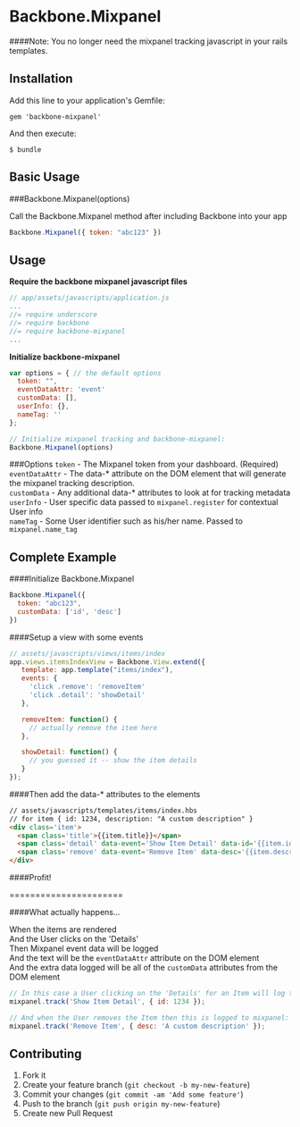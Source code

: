# Backbone.Mixpanel

####Note: You no longer need the mixpanel tracking javascript in your rails templates.

## Installation

Add this line to your application's Gemfile:

    gem 'backbone-mixpanel'

And then execute:

    $ bundle

## Basic Usage

###Backbone.Mixpanel(options)

Call the Backbone.Mixpanel method after including Backbone into your app

```javascript
Backbone.Mixpanel({ token: "abc123" })
```

## Usage

**Require the backbone mixpanel javascript files**

```javascript
// app/assets/javascripts/application.js
...
//= require underscore
//= require backbone
//= require backbone-mixpanel
...
```

**Initialize backbone-mixpanel**

```javascript
var options = { // the default options
  token: "",
  eventDataAttr: 'event'
  customData: [],
  userInfo: {},
  nameTag: ''
};

// Initialize mixpanel tracking and backbone-mixpanel:
Backbone.Mixpanel(options)
```

###Options
`token` - The Mixpanel token from your dashboard. (Required)  
`eventDataAttr` - The data-* attribute on the DOM element that will generate the mixpanel tracking description.  
`customData` - Any additional data-* attributes to look at for tracking metadata  
`userInfo` - User specific data passed to `mixpanel.register` for contextual User info  
`nameTag` - Some User identifier such as his/her name. Passed to `mixpanel.name_tag`  


## Complete Example

####Initialize Backbone.Mixpanel

```javascript
Backbone.Mixpanel({
  token: "abc123",
  customData: ['id', 'desc']
})

```

####Setup a view with some events

```javascript
// assets/javascripts/views/items/index
app.views.itemsIndexView = Backbone.View.extend({
   template: app.template("items/index"),
   events: {
     'click .remove': 'removeItem'
     'click .detail': 'showDetail'
   },

   removeItem: function() {
     // actually remove the item here
   },

   showDetail: function() {
     // you guessed it -- show the item details
   }
});
```

####Then add the data-* attributes to the elements

```html
// assets/javascripts/templates/items/index.hbs
// for item { id: 1234, description: "A custom description" }
<div class='item'>
  <span class='title'>{{item.title}}</span>
  <span class='detail' data-event='Show Item Detail' data-id='{{item.id}}'>Details</span>
  <span class='remove' data-event='Remove Item' data-desc='{{item.description}}'>Remove</span>
</div>
```

####Profit!

======================

####What actually happens...

When the items are rendered  
And the User clicks on the 'Details'  
Then Mixpanel event data will be logged  
And the text will be the `eventDataAttr` attribute on the DOM element  
And the extra data logged will be all of the `customData` attributes from the DOM element  

```javascript
// In this case a User clicking on the 'Details' for an Item will log this mixpanel action:
mixpanel.track('Show Item Detail', { id: 1234 });
```

```javascript
// And when the User removes the Item then this is logged to mixpanel:
mixpanel.track('Remove Item', { desc: 'A custom description' });
```

## Contributing

1. Fork it
2. Create your feature branch (`git checkout -b my-new-feature`)
3. Commit your changes (`git commit -am 'Add some feature'`)
4. Push to the branch (`git push origin my-new-feature`)
5. Create new Pull Request
